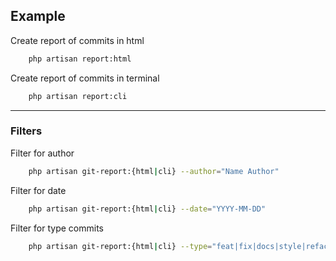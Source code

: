## Example

Create report of commits in html
```sh
    php artisan report:html
```

Create report of commits in terminal
```sh
    php artisan report:cli
```

---

### Filters

Filter for author
```sh
    php artisan git-report:{html|cli} --author="Name Author"
```

Filter for date
```sh
    php artisan git-report:{html|cli} --date="YYYY-MM-DD"
```

Filter for type commits
```sh
    php artisan git-report:{html|cli} --type="feat|fix|docs|style|refactor|test|chore"
```